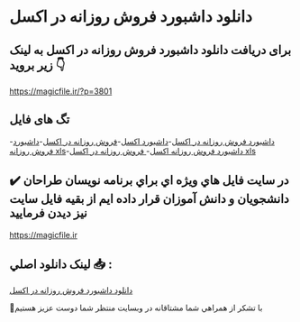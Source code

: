 # دانلود داشبورد فروش روزانه در اکسل

## برای دریافت دانلود داشبورد فروش روزانه در اکسل به لینک زیر بروید 👇

https://magicfile.ir/?p=3801

## تگ های فایل

-[داشبورد فروش روزانه در اکسل](https://magicfile.ir/product/%d8%af%d8%a7%d8%b4%d8%a8%d9%88%d8%b1%d8%af-%d9%81%d8%b1%d9%88%d8%b4-%d8%b1%d9%88%d8%b2%d8%a7%d9%86%d9%87-%d8%af%d8%b1-%d8%a7%da%a9%d8%b3%d9%84/)-[داشبورد اکسل](https://magicfile.ir/product/%d8%af%d8%a7%d8%b4%d8%a8%d9%88%d8%b1%d8%af-%d9%81%d8%b1%d9%88%d8%b4-%d8%b1%d9%88%d8%b2%d8%a7%d9%86%d9%87-%d8%af%d8%b1-%d8%a7%da%a9%d8%b3%d9%84/)-[فروش روزانه در اکسل](https://magicfile.ir/product/%d8%af%d8%a7%d8%b4%d8%a8%d9%88%d8%b1%d8%af-%d9%81%d8%b1%d9%88%d8%b4-%d8%b1%d9%88%d8%b2%d8%a7%d9%86%d9%87-%d8%af%d8%b1-%d8%a7%da%a9%d8%b3%d9%84/)-[داشبورد فروش روزانه xls](https://magicfile.ir/product/%d8%af%d8%a7%d8%b4%d8%a8%d9%88%d8%b1%d8%af-%d9%81%d8%b1%d9%88%d8%b4-%d8%b1%d9%88%d8%b2%d8%a7%d9%86%d9%87-%d8%af%d8%b1-%d8%a7%da%a9%d8%b3%d9%84/)-[داشبورد فروش روزانه اکسل](https://magicfile.ir/product/%d8%af%d8%a7%d8%b4%d8%a8%d9%88%d8%b1%d8%af-%d9%81%d8%b1%d9%88%d8%b4-%d8%b1%d9%88%d8%b2%d8%a7%d9%86%d9%87-%d8%af%d8%b1-%d8%a7%da%a9%d8%b3%d9%84/)-[ فروش روزانه در اکسل xls](https://magicfile.ir/product/%d8%af%d8%a7%d8%b4%d8%a8%d9%88%d8%b1%d8%af-%d9%81%d8%b1%d9%88%d8%b4-%d8%b1%d9%88%d8%b2%d8%a7%d9%86%d9%87-%d8%af%d8%b1-%d8%a7%da%a9%d8%b3%d9%84/)

## ✔️ در سايت فايل هاي ويژه اي براي برنامه نويسان طراحان دانشجويان و دانش آموزان قرار داده ايم از بقيه فايل سايت نيز ديدن فرماييد

https://magicfile.ir


## لينک دانلود اصلي 📥 :

[دانلود داشبورد فروش روزانه در اکسل](https://magicfile.ir/product/%d8%af%d8%a7%d8%b4%d8%a8%d9%88%d8%b1%d8%af-%d9%81%d8%b1%d9%88%d8%b4-%d8%b1%d9%88%d8%b2%d8%a7%d9%86%d9%87-%d8%af%d8%b1-%d8%a7%da%a9%d8%b3%d9%84/) 


🙏با تشکر از همراهي شما مشتاقانه در وبسایت منتظر شما دوست عزیز هستیم

